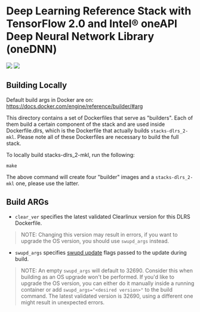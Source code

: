 # Deep Learning Reference Stack with TensorFlow 2.0 and Intel® oneAPI Deep Neural Network Library (oneDNN)

[![](https://images.microbadger.com/badges/image/sysstacks/dlrs-tensorflow2-clearlinux:v0.6.0.svg)](https://microbadger.com/images/sysstacks/dlrs-tensorflow2-clearlinux:v0.6.0 "Get your own image badge on microbadger.com")
[![](https://images.microbadger.com/badges/version/sysstacks/dlrs-tensorflow2-clearlinux:v0.6.0.svg)](https://microbadger.com/images/sysstacks/dlrs-tensorflow2-clearlinux:v0.6.0 "Get your own version badge on microbadger.com")

## Building Locally

Default build args in Docker are on: https://docs.docker.com/engine/reference/builder/#arg

This directory contains a set of Dockerfiles that serve as "builders". Each of them build a certain component of the stack and are used inside Dockerfile.dlrs, which is the Dockerfile that actually builds `stacks-dlrs_2-mkl`. Please note all of these Dockerfiles are necessary to build the full stack. 	

To locally build stacks-dlrs_2-mkl, run the following:

```
make
```

The above command will create four "builder" images and a `stacks-dlrs_2-mkl` one, please use the latter.

## Build ARGs	

* `clear_ver` specifies the latest validated Clearlinux version for this DLRS Dockerfile.
>NOTE: Changing this version may result in errors, if you want to upgrade the OS version, you should use `swupd_args` instead.
* `swupd_args` specifies [swupd update](https://github.com/clearlinux/swupd-client/blob/master/docs/swupd.1.rst#options) flags passed to the update during build.

>NOTE: An empty `swupd_args` will default to 32690. Consider this when building as an OS upgrade won't be performed. If you'd like to upgrade the OS version, you can either do it manually inside a running container or add `swupd_args="<desired version>"` to the build command. The latest validated version is 32690, using a different one might result in unexpected errors.

